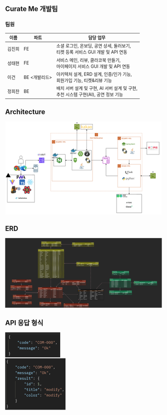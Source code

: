 ## Curate Me 개발팀

### 팀원

| 이름  | 파트        | 담당 업무                                                      |
|-----|-----------|------------------------------------------------------------|
| 김진희 | FE        | 소셜 로그인, 온보딩, 공연 상세, 둘러보기, <br> 티켓 등록 서비스 GUI 개발 및 API 연동   |
| 성태현 | FE        | 서비스 메인, 리뷰, 클라코북 만들기, <br> 마이페이지 서비스 GUI 개발 및 API 연동       |
| 이건  | BE <개발리드> | 아키텍처 설계, ERD 설계, 인증/인가 기능, <br> 회원가입 기능, 티켓&리뷰 기능          |
| 정희찬 | BE        | 배치 서버 설계 및 구현, AI 서버 설계 및 구현, <br> 추천 시스템 구현(AI), 공연 정보 기능 |

## Architecture

![architecture](./claco-architecture.png)

## ERD
![erd](./claco-erd-ver-1-1-1.png)

## API 응답 형식
![api-1](./img.png)
<br>
![api-2](./img_1.png)
